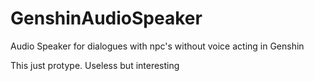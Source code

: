 # GenshinAudioSpeaker
Audio Speaker for dialogues with npc's without voice acting in Genshin 

This just protype. Useless but interesting
